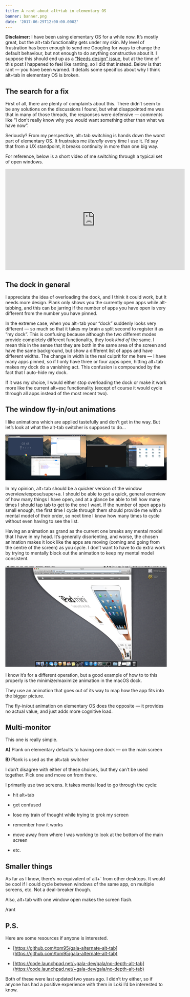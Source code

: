 ```yaml
---
title: A rant about alt+tab in elementary OS
banner: banner.png
date: '2017-06-29T12:00:00.000Z'
---
```


**Disclaimer:** I have been using elementary OS for a while now. It’s mostly
great, but the alt+tab functionality gets under my skin. My level of
frustration has been enough to send me Googling for ways to change the default
behaviour, but not enough to do anything constructive about it. I suppose this
should end up as a [“Needs design”
issue](https://github.com/search?utf8=%E2%9C%93&q=is%3Aopen+is%3Aissue+user%3Aelementary+label%3A%22Needs+Design%22),
but at the time of this post I happened to feel like ranting, so I did that
instead. Below is that rant — you have been warned. It details some specifics
about why I think alt+tab in elementary OS is broken.

## The search for a fix

First of all, there are plenty of complaints about this. There didn’t seem to
be any solutions on the discussions I found, but what disappointed me was that
in many of those threads, the responses were defensive — comments like “I don’t
really know why you would want something other than what we have now”.

Seriously? From my perspective, alt+tab switching is hands down the worst part
of elementary OS. It frustrates me *literally* every time I use it. I’d say
that from a UX standpoint, it breaks continuity in more than one big way.

For reference, below is a short video of me switching through a typical set of
open windows.

<iframe width="560" height="315"
src="https://www.youtube.com/embed/ta7itUYlLvk" frameborder="0"
allowfullscreen></iframe>

## The dock in general

I appreciate the idea of overloading the dock, and I think it could work, but
It needs more design. Plank only shows you the currently open apps while
alt-tabbing, and this can be jarring if the number of apps you have open is
very different from the number you have pinned.

In the extreme case, when you alt+tab your “dock” suddenly looks very different
— so much so that it takes my brain a split second to register it as “my dock”.
This is confusing because although the two different modes provide completely
different functionality, they look *kind of* the same. I mean this in the sense
that they are both in the same area of the screen and have the same background,
but show a different list of apps and have different widths. The change in
width is the real culprit for me here — I have many apps pinned, so if I only
have three or four apps open, hitting alt+tab makes my dock do a vanishing act.
This confusion is compounded by the fact that I auto-hide my dock.

If it was my choice, I would either stop overloading the dock or make it work
more like the current alt+esc functionality (except of course it would cycle
through all apps instead of the most recent two).

## The window fly-in/out animations

I like animations which are applied tastefully and don’t get in the way. But
let’s look at what the alt-tab switcher is supposed to do…

![Window overview via super+a](super-a.png "Window overview via super+a")

In my opinion, alt+tab should be a quicker version of the window
overview/expose/super+a. I should be able to get a quick, general overview of
how many things I have open, and at a glance be able to tell how many times I
should tap tab to get to the one I want. If the number of open apps is small
enough, the first time I cycle through them should provide me with a mental
model of their order, so next time I know how many times to cycle without even
having to see the list.

Having an animation as grand as the current one breaks any mental model that I
have in my head. It’s generally disorienting, and worse, the chosen animation
makes it look like the apps are moving (coming and going from the centre of the
screen) as you cycle. I don’t want to have to do extra work by trying to
mentally block out the animation to keep my mental model consistent.

![Minimize on MacOS](macos-minimize.jpg)

I know it’s for a different operation, but a good example of how to to this
properly is the minimize/maximize animation in the macOS dock.

They use an animation that goes out of its way to map how the app fits into the
bigger picture.

The fly-in/out animation on elementary OS does the opposite — it provides no
actual value, and just adds more cognitive load.

## Multi-monitor

This one is really simple.

**A)** Plank on elementary defaults to having one dock — on the main screen

**B)** Plank is used as the alt+tab switcher

I don’t disagree with either of these choices, but they can’t be used together.
Pick one and move on from there.

I primarily use two screens. It takes mental load to go through the cycle:

* hit alt+tab

* get confused

* lose my train of thought while trying to grok my screen

* remember how it works

* move away from where I was working to look at the bottom of the main screen

* etc.

## Smaller things

As far as I know, there’s no equivalent of alt+\` from other desktops. It would
be cool if I could cycle between windows of the same app, on multiple screens,
etc. Not a deal-breaker though.

Also, alt+tab with one window open makes the screen flash.

/rant

## P.S.

Here are some resources if anyone is interested.

* [https://github.com/tom95/gala-alternate-alt-tab](https://github.com/tom95/gala-alternate-alt-tab)

* [https://code.launchpad.net/~gala-dev/gala/no-depth-alt-tab](https://code.launchpad.net/~gala-dev/gala/no-depth-alt-tab)

Both of these were last updated two years ago. I didn’t try either, so if
anyone has had a positive experience with them in Loki I’d be interested to
know.
